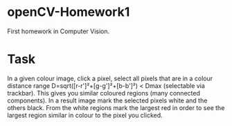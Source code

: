 openCV-Homework1
================

First homework in Computer Vision.

Task
====

In a given colour image, click a pixel, select all pixels that are in a colour distance range D=sqrt([r-r']²+[g-g']²+[b-b']²) < Dmax (selectable via trackbar). This gives you similar coloured regions (many connected components). In a result image mark the selected pixels white and the others black. From the white regions mark the largest red in order to see the largest region similar in colour to the pixel you clicked. 
